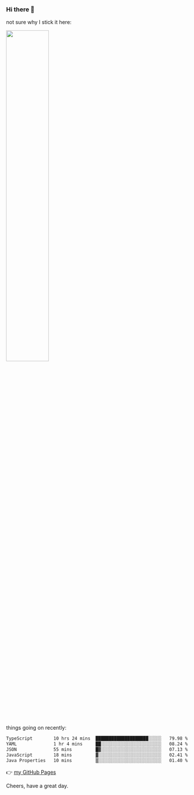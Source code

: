 ### Hi there 👋

not sure why I stick it here:

[<img width="48%" src="https://github-readme-stats.vercel.app/api?username=ykzhukian&show_icons=true&theme=dracula">](https://github.com/anuraghazra/github-readme-stats)


things going on recently:

<!--START_SECTION:waka-->

```txt
TypeScript        10 hrs 24 mins  ████████████████████░░░░░   79.98 %
YAML              1 hr 4 mins     ██░░░░░░░░░░░░░░░░░░░░░░░   08.24 %
JSON              55 mins         █▓░░░░░░░░░░░░░░░░░░░░░░░   07.13 %
JavaScript        18 mins         ▓░░░░░░░░░░░░░░░░░░░░░░░░   02.41 %
Java Properties   10 mins         ▒░░░░░░░░░░░░░░░░░░░░░░░░   01.40 %
```

<!--END_SECTION:waka-->

👉 [my GitHub Pages](https://ykzhukian.github.io)

Cheers, have a great day.

